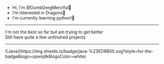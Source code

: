 -  Hi, I’m @DumbDergMerciful💜
-  I’m interested in Dragons💜
-  I'm currently learning python!💜
<hr>
I'm not the best so far but am trying to get better
<br>
Still have quite a few unfinshed projects
<hr>
![Java](https://img.shields.io/badge/java-%23ED8B00.svg?style=for-the-badge&logo=openjdk&logoColor=white)
